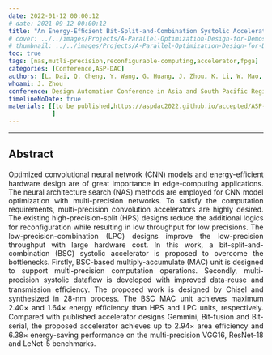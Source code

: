 ```yaml
---
date: 2022-01-12 00:00:12
# date: 2021-09-12 00:00:12
title: "An Energy-Efﬁcient Bit-Split-and-Combination Systolic Accelerator for NAS-Based Multi-Precision Convolution Neural Networks"
# cover: ../../images/Projects/A-Parallel-Optimization-Design-for-Demosaicing&RISC-V-CPU-on-FPGA/half-flow.svg
# thumbnail: ../../images/Projects/A-Parallel-Optimization-Design-for-Demosaicing&RISC-V-CPU-on-FPGA/dema.svg
toc: true
tags: [nas,mutli-precision,reconfigurable-computing,accelerator,fpga]
categories: [Conference,ASP-DAC]
authors: [L. Dai, Q. Cheng, Y. Wang, G. Huang, J. Zhou, K. Li, W. Mao, H. Yu]
whoami: J. Zhou
conference: Design Automation Conference in Asia and South Pacific Region (ASP-DAC)
timelineNoDate: true
materials: [[to be published,https://aspdac2022.github.io/accepted/ASP-DAC_2022_Accepted_Paper_List.pdf]
            ]
---
```

---

## Abstract

<p style='text-align: justify;'>
Optimized convolutional neural network (CNN) models and energy-efﬁcient hardware design are of great importance in edge-computing applications. The neural architecture search (NAS) methods are employed for CNN model optimization with multi-precision networks. To satisfy the computation requirements, multi-precision convolution accelerators are highly desired. The existing high-precision-split (HPS) designs reduce the additional logics for reconﬁguration while resulting in low throughput for low precisions. The low-precision-combination (LPC) designs improve the low-precision throughput with large hardware cost. In this work, a bit-split-and-combination (BSC) systolic accelerator is proposed to overcome the bottlenecks. Firstly, BSC-based multiply-accumulate (MAC) unit is designed to support multi-precision computation operations. Secondly, multi-precision systolic dataﬂow is developed with improved data-reuse and transmission efﬁciency. The proposed work is designed by Chisel and synthesized in 28-nm process. The BSC MAC unit achieves maximum 2.40× and 1.64× energy efﬁciency than HPS and LPC units, respectively. Compared with published accelerator designs Gemmini, Bit-fusion and Bit-serial, the proposed accelerator achieves up to 2.94× area efﬁciency and 6.38× energy-saving performance on the multi-precision VGG16, ResNet-18 and LeNet-5 benchmarks.
</p>
